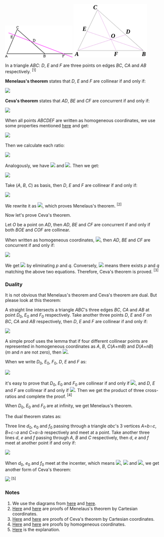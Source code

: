 <img src="diagrams/menelaus.png">

<img src="diagrams/ceva.png">

In a triangle *ABC*: *D*, *E* and *F* are three points on edges *BC*, *CA* and *AB* respectively. <sup>[1]</sup>

**Menelaus's theorem** states that *D*, *E* and *F* are collinear if and only if:

<img src="https://latex.codecogs.com/gif.latex?\frac{\overrightarrow{BD}}{\overrightarrow{CD}}\cdot\frac{\overrightarrow{CE}}{\overrightarrow{AE}}\cdot\frac{\overrightarrow{AF}}{\overrightarrow{BF}}=1">

**Ceva's theorem** states that *AD*, *BE* and *CF* are concurrent if and only if:

<img src="https://latex.codecogs.com/gif.latex?\frac{\overrightarrow{BD}}{\overrightarrow{CD}}\cdot\frac{\overrightarrow{CE}}{\overrightarrow{AE}}\cdot\frac{\overrightarrow{AF}}{\overrightarrow{BF}}=-1">

When all points *ABCDEF* are written as homogeneous coordinates, we use some properties mentioned [here](desargues.md#proof-by-homogeneous-coordinates) and get:

<img src="https://latex.codecogs.com/gif.latex?\begin{cases}D=gB+hC\\E=jC+kA\\F=mA+nB\end{cases}">

Then we calculate each ratio:

<img src="https://latex.codecogs.com/gif.latex?\frac{\overrightarrow{BD}}{\overrightarrow{CD}}=\frac{\frac{x_\text{B}}{z_\text{B}}-\frac{x_\text{D}}{z_\text{D}}}{\frac{x_\text{C}}{z_\text{C}}-\frac{x_\text{D}}{z_\text{D}}}=\frac{\frac{x_\text{B}}{z_\text{B}}-\frac{gx_\text{B}+hx_\text{C}}{gz_\text{B}+hz_\text{C}}}{\frac{x_\text{C}}{z_\text{C}}-\frac{gx_\text{B}+hx_\text{C}}{gz_\text{B}+hz_\text{C}}}=\dots=-\frac{hz_\text{C}}{gz_\text{B}}">

Analogously, we have <img src="https://latex.codecogs.com/gif.latex?\overrightarrow{CE}/\overrightarrow{AE}=-kz_\text{A}/jz_\text{C}"> and <img src="https://latex.codecogs.com/gif.latex?\overrightarrow{AF}/\overrightarrow{BF}=-nz_\text{B}/mz_\text{A}">. Then we get:

<img src="https://latex.codecogs.com/gif.latex?\frac{\overrightarrow{BD}}{\overrightarrow{CD}}\cdot\frac{\overrightarrow{CE}}{\overrightarrow{AE}}\cdot\frac{\overrightarrow{AF}}{\overrightarrow{BF}}=-\frac{hkn}{gjm}">

Take (*A*, *B*, *C*) as basis, then *D*, *E* and *F* are collinear if and only if:

<img src="https://latex.codecogs.com/gif.latex?\det\left[\begin{matrix}0&g&h\\k&0&j\\m&n&0\end{matrix}\right]=0">

We rewrite it as <img src="https://latex.codecogs.com/gif.latex?-hkn/gjm=1">, which proves Menelaus's theorem. <sup>[2]</sup>

Now let's prove Ceva's theorem.

Let *O* be a point on *AD*, then *AD*, *BE* and *CF* are concurrent if and only if both *BOE* and *COF* are collinear.

When written as homogeneous coordinates, <img src="https://latex.codecogs.com/gif.latex?O=pA+qD=pA+gqB+hqC">, then *AD*, *BE* and *CF* are concurrent if and only if:

<img src="https://latex.codecogs.com/gif.latex?\det\left[\begin{matrix}0&1&0\\p&gq&hq\\k&0&j\end{matrix}\right]=0\quad\&\enspace\det\left[\begin{matrix}0&0&1\\p&gq&hq\\m&n&0\end{matrix}\right]=0">

We get <img src="https://latex.codecogs.com/gif.latex?hkn/gjm=1"> by eliminating *p* and *q*. Conversely, <img src="https://latex.codecogs.com/gif.latex?hkn/gjm=1"> means there exists *p* and *q* matching the above two equations. Therefore, Ceva's theorem is proved. <sup>[3]</sup>

### Duality

It is not obvious that Menelaus's theorem and Ceva's theorem are dual. But please look at this theorem:

A straight line intersects a triangle *ABC*'s three edges *BC*, *CA* and *AB* at point *D*<sub>0</sub>, *E*<sub>0</sub> and *F*<sub>0</sub> respectively. Take another three points *D*, *E* and *F* on *BC*, *CA* and *AB* respectively, then *D*, *E* and *F* are collinear if and only if:

<img src="https://latex.codecogs.com/gif.latex?(B,C;D,D_0)\cdot(C,A;E,E_0)\cdot(A,B;F,F_0)=1">

A simple proof uses the lemma that if four different collinear points are represented in homogeneous coordinates as *A*, *B*, *C*(*A*+*mB*) and *D*(*A*+*nB*) (*m* and *n* are not zero), then <img src="https://latex.codecogs.com/gif.latex?(A,B;C,D)=m/n">.

When we write *D*<sub>0</sub>, *E*<sub>0</sub>, *F*<sub>0</sub>, *D*, *E* and *F* as:

<img src="https://latex.codecogs.com/gif.latex?\begin{cases}D_0=B+kC\\E_0=C+mA\\F_0=A+nB\\D=B+pC\\E=C+qA\\F=A+rB\end{cases}">

it's easy to prove that *D*<sub>0</sub>, *E*<sub>0</sub> and *F*<sub>0</sub> are collinear if and only if <img src="https://latex.codecogs.com/gif.latex?kmn=-1">, and *D*, *E* and *F* are collinear if and only if <img src="https://latex.codecogs.com/gif.latex?pqr=-1">. Then we get the product of three cross-ratios and complete the proof. <sup>[4]</sup>

When *D*<sub>0</sub>, *E*<sub>0</sub> and *F*<sub>0</sub> are at infinity, we get Menelaus's theorem.

The dual theorem states as:

Three line *d*<sub>0</sub>, *e*<sub>0</sub> and *f*<sub>0</sub> passing through a triangle *abc*'s 3 vertices *A*=*b*∩*c*, *B*=*c*∩*a* and *C*=*a*∩*b* respectively and meet at a point. Take another three lines *d*, *e* and *f* passing through *A*, *B* and *C* respectively, then *d*, *e* and *f* meet at another point if and only if:

<img src="https://latex.codecogs.com/gif.latex?(b,c;d,d_0)\cdot(c,a;e,e_0)\cdot(a,b;f,f_0)=1">

When *d*<sub>0</sub>, *e*<sub>0</sub> and *f*<sub>0</sub> meet at the incenter, which means <img src="https://latex.codecogs.com/gif.latex?\widehat{bd_0}=-\widehat{cd_0}">, <img src="https://latex.codecogs.com/gif.latex?\widehat{ce_0}=-\widehat{ae_0}"> and <img src="https://latex.codecogs.com/gif.latex?\widehat{af_0}=-\widehat{bf_0}">, we get another form of Ceva's theorem:

<img src="https://latex.codecogs.com/gif.latex?\frac{\sin\widehat{bd}}{\sin\widehat{cd}}\cdot\frac{\sin\widehat{ce}}{\sin\widehat{ae}}\cdot\frac{\sin\widehat{af}}{\sin\widehat{bf}}=-1"> <sup>[5]</sup>

### Notes

1. We use the diagrams from [here](https://en.wikipedia.org/wiki/Menelaus%27s_theorem) and [here](https://en.wikipedia.org/wiki/Ceva%27s_theorem).
2. [Here](projective/menelaus-c1.py) and [here](projective/menelaus-c2.py) are proofs of Menelaus's theorem by Cartesian coordinates.
3. [Here](projective/ceva-c1.py) and [here](projective/ceva-c2.py) are proofs of Ceva's theorem by Cartesian coordinates.
4. [Here](projective/menelaus-ceva-h1.py) and [here](projective/menelaus-ceva-h2.py) are proofs by homogeneous coordinates.
5. [Here](https://www.cut-the-knot.org/triangle/TrigCeva.shtml) is the explanation.